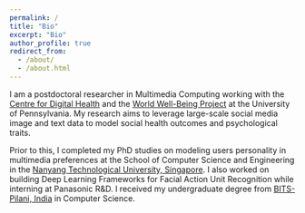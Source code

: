 ```yaml
---
permalink: /
title: "Bio"
excerpt: "Bio"
author_profile: true
redirect_from: 
  - /about/
  - /about.html
---
```


I am a postdoctoral researcher in Multimedia Computing working with the [Centre for Digital Health](http://socialmedialab.upenn.edu/) and the [World Well-Being Project](http://www.wwbp.org/) at the University of Pennsylvania. My research aims to leverage large-scale social media image and text data to model social health outcomes and psychological traits. 
 
Prior to this, I completed my PhD studies on modeling users personality in multimedia preferences at the School of Computer Science and Engineering in the [Nanyang Technological University, Singapore](http://ntu.edu.sg). I also worked on building Deep Learning Frameworks for Facial Action Unit Recognition while interning at Panasonic R&D. I received my undergraduate degree from [BITS-Pilani, India](http://www.bits-pilani.ac.in/hyderabad) in Computer Science.

